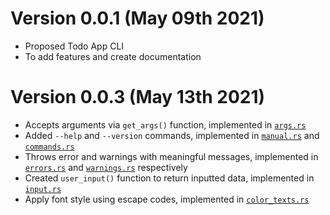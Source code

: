 # Version 0.0.1 (May 09th 2021)

- Proposed Todo App CLI
- To add features and create documentation

# Version 0.0.3 (May 13th 2021)

- Accepts arguments via `get_args()` function, implemented in [`args.rs`](./src/utils/io/args.rs)
- Added `--help` and `--version` commands, implemented in [`manual.rs`](./src/utils/commands/manual.rs) and [`commands.rs`](./src/utils/commands/commands.rs)
- Throws error and warnings with meaningful messages, implemented in [`errors.rs`](./src/utils/error/errors.rs) and [`warnings.rs`](./src/utils/warnings/warnings.rs) respectively
- Created `user_input()` function to return inputted data, implemented in [`input.rs`](./src/utils/io/input.rs)
- Apply font style using escape codes, implemented in [`color_texts.rs`](./src/utils/ui/color_texts.rs)
